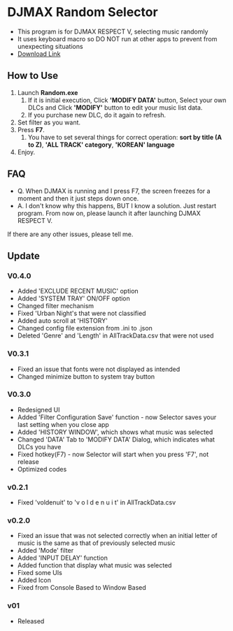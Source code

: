 # DJMAX Random Selector

* This program is for DJMAX RESPECT V, selecting music randomly
* It uses keyboard macro so DO NOT run at other apps to prevent from unexpecting situations
* [Download Link](https://github.com/wowvv0w/DJMAX_Random_Selector/releases)

## How to Use

1. Launch **Random.exe**
    1. If it is initial execution, Click **'MODIFY DATA'** button, Select your own DLCs and Click **'MODIFY'** button to edit your music list data.
    2. If you purchase new DLC, do it again to refresh.
2. Set filter as you want.
3. Press **F7**.
    1. You have to set several things for correct operation: **sort by title (A to Z)**, **'ALL TRACK' category**, **'KOREAN' language**
4. Enjoy.

## FAQ

* Q. When DJMAX is running and I press F7, the screen freezes for a moment and then it just steps down once.
* A. I don't know why this happens, BUT I know a solution. Just restart program. From now on, please launch it after launching DJMAX RESPECT V.

If there are any other issues, please tell me.

## Update
### V0.4.0
* Added 'EXCLUDE RECENT MUSIC' option
* Added 'SYSTEM TRAY' ON/OFF option
* Changed filter mechanism
* Fixed 'Urban Night's that were not classified
* Added auto scroll at 'HISTORY'
* Changed config file extension from .ini to .json
* Deleted 'Genre' and 'Length' in AllTrackData.csv that were not used
### V0.3.1
* Fixed an issue that fonts were not displayed as intended
* Changed minimize button to system tray button
### V0.3.0
* Redesigned UI
* Added 'Filter Configuration Save' function - now Selector saves your last setting when you close app
* Added 'HISTORY WINDOW', which shows what music was selected
* Changed 'DATA' Tab to 'MODIFY DATA' Dialog, which indicates what DLCs you have
* Fixed hotkey(F7) - now Selector will start when you press 'F7', not release
* Optimized codes
### v0.2.1
* Fixed 'voldenuit' to 'v o l d e n u i t' in AllTrackData.csv
### v0.2.0
* Fixed an issue that was not selected correctly when an initial letter of music is the same as that of previously selected music
* Added 'Mode' filter
* Added 'INPUT DELAY' function
* Added function that display what music was selected
* Fixed some UIs
* Added Icon
* Fixed from Console Based to Window Based
### v01
* Released
